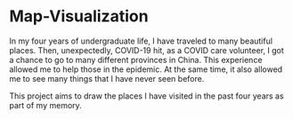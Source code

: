 # Map-Visualization

In my four years of undergraduate life, I have traveled to many beautiful places. Then, unexpectedly, COVID-19 hit, as a COVID care volunteer, I got a chance to go to many different provinces in China. This experience allowed me to help those in the epidemic. At the same time, it also allowed me to see many things that I have never seen before.

This project aims to draw the places I have visited in the past four years as part of my memory.
